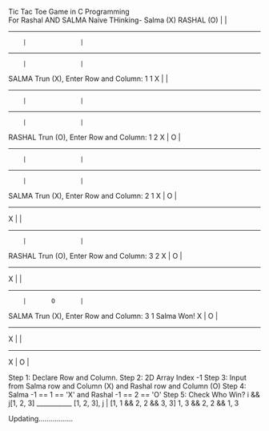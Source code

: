 Tic Tac Toe Game in C Programming  
For Rashal AND SALMA 
Naive THinking-
Salma (X)
RASHAL (O)
        |               |
_______________________________
        |               |
_______________________________
        |               |

SALMA Trun (X), Enter Row and Column: 1 1
X       |               |
_______________________________
        |               |
_______________________________
        |               |

RASHAL Trun (O), Enter Row and Column: 1 2
X       |       O       |
_______________________________
        |               |
_______________________________
        |               |

SALMA Trun (X), Enter Row and Column: 2 1
X       |       O       |
_______________________________
X       |               |
_______________________________
        |               |

RASHAL Trun (O), Enter Row and Column: 3 2
X       |       O       |
_______________________________
X       |               |
_______________________________
        |       O       |

SALMA Trun (X), Enter Row and Column: 3 1
Salma Won!
X       |       O       |
_______________________________
X       |               |
_______________________________
X       |       O       |


Step 1: Declare Row and Column. 
Step 2: 2D Array Index -1 
Step 3: Input from Salma row and Column (X) and Rashal row and Column (O)
Step 4: Salma -1 == 1 == 'X' and Rashal -1 == 2 == 'O'
Step 5: Check Who Win? 
        i && j[1, 2, 3] ___________ 
        [1, 2, 3], j     |
        [1, 1 && 2, 2 && 3, 3] 
        1, 3 && 2, 2 && 1, 3


Updating.................